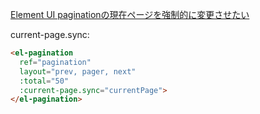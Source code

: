 
[Element UI paginationの現在ページを強制的に変更させたい](https://qiita.com/hoshiaya/items/76cb4d0b00a502cb41e1)

current-page.sync:

~~~html
<el-pagination
  ref="pagination"
  layout="prev, pager, next"
  :total="50"
  :current-page.sync="currentPage">
</el-pagination>
~~~